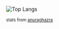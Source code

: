 ![Top Langs](https://github-readme-stats.vercel.app/api/top-langs/?username=keks137&theme=dark&langs_count=10)






<small>stats from [anuraghazra](https://github.com/anuraghazra/github-readme-stats)</small>

